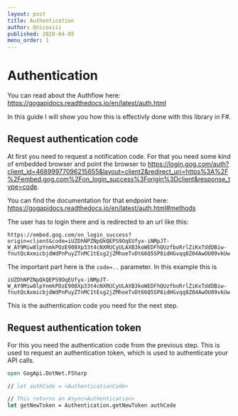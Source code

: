 ```yaml
---
layout: post
title: Authentication
author: @nicoviii
published: 2020-04-05
menu_order: 1
---
```

# Authentication

You can read about the Authflow here:
<https://gogapidocs.readthedocs.io/en/latest/auth.html>

In this guide I will show you how this is effectivly done with this library in F#.

## Request authentication code

At first you need to request a notification code. For that you need some kind of embedded browser and point the browser to <https://login.gog.com/auth?client_id=46899977096215655&layout=client2&redirect_uri=https%3A%2F%2Fembed.gog.com%2Fon_login_success%3Forigin%3Dclient&response_type=code>.

You can find the documentation for that endpoint here:
<https://gogapidocs.readthedocs.io/en/latest/auth.html#methods>

The user has to login there and is redirected to an url like this:

    https://embed.gog.com/on_login_success?origin=client&code=iUZDhNPZNpQkQEPS9OqEUfyx-iNMpJT-W_AY9Miw8lpYnmkPOzE908Xp33t4cNXRUCyULAXB3koWEDFhQUzfboRrlZiKxTddDBiw-fnutQcAxmicbjdWdPnPuyZTnMC1tEsg2jZMhoeTvDt66Q5SP8idHGvqq8Z04AwOU09vkUw

The important part here is the `code=..` parameter. In this example this is

    iUZDhNPZNpQkQEPS9OqEUfyx-iNMpJT-W_AY9Miw8lpYnmkPOzE908Xp33t4cNXRUCyULAXB3koWEDFhQUzfboRrlZiKxTddDBiw-fnutQcAxmicbjdWdPnPuyZTnMC1tEsg2jZMhoeTvDt66Q5SP8idHGvqq8Z04AwOU09vkUw

This is the authentication code you need for the next step.

## Request authentication token

For this you need the authentication code from the previous step. This is used to request an authentication token, which is used to authenticate your API calls.

```fsharp
open GogApi.DotNet.FSharp

// let authCode = <AuthenticationCode>

// This returns an Async<Authentication>
let getNewToken = Authentication.getNewToken authCode


```
